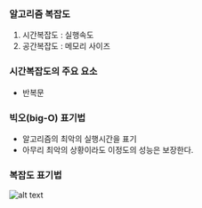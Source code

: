 ### 알고리즘 복잡도
1. 시간복잡도 : 실행속도
2. 공간복잡도 : 메모리 사이즈

### 시간복잡도의 주요 요소
- 반복문

### 빅오(big-O) 표기법
- 알고리즘의 최악의 실행시간을 표기
- 아무리 최악의 상황이라도 이정도의 성능은 보장한다.

### 복잡도 표기법
![alt text](https://wallees.files.wordpress.com/2018/04/cc829-image.png?w=640&h=480)
